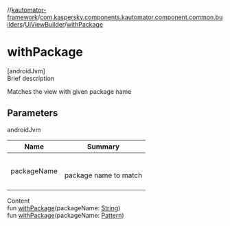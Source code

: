 //[kautomator-framework](../../index.md)/[com.kaspersky.components.kautomator.component.common.builders](../index.md)/[UiViewBuilder](index.md)/[withPackage](with-package.md)



# withPackage  
[androidJvm]  
Brief description  


Matches the view with given package name



## Parameters  
  
androidJvm  
  
|  Name|  Summary| 
|---|---|
| packageName| <br><br>package name to match<br><br>
  
  
Content  
fun [withPackage](with-package.md)(packageName: [String](https://kotlinlang.org/api/latest/jvm/stdlib/kotlin/-string/index.html))  
fun [withPackage](with-package.md)(packageName: [Pattern](https://developer.android.com/reference/kotlin/java/util/regex/Pattern.html))  



